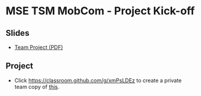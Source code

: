 # MSE TSM MobCom - Project Kick-off
## Slides
* [Team Project (PDF)](http://www.tamberg.org/mse/2020/hs/TSM_MobCom_TeamProject.pdf)

## Project
* Click https://classroom.github.com/g/xmPsLDEz to create a private team copy of [this](../../../../mse-tsm-mobcom-project/blob/master/README.md).
